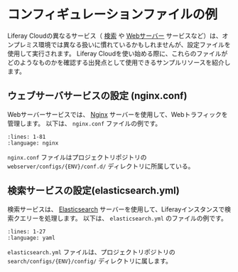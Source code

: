 # コンフィギュレーションファイルの例

Liferay Cloudの異なるサービス（ [検索](../platform-services/search-service.md) や [Webサーバー](../platform-services/web-server-service.md) サービスなど）は、オンプレミス環境では異なる扱いに慣れているかもしれませんが、設定ファイルを使用して実行されます。 Liferay Cloudを使い始める際に、これらのファイルがどのようなものかを確認する出発点として使用できるサンプルリソースを紹介します。

## ウェブサーバサービスの設定 (nginx.conf)

Webサーバーサービスでは、 [Nginx](link) サーバーを使用して、Webトラフィックを管理します。 以下は、 `nginx.conf` ファイルの例です。

```{literalinclude} ./example-configuration-files/resources/nginx.conf
:lines: 1-81
:language: nginx
```

`nginx.conf` ファイルはプロジェクトリポジトリの `webserver/configs/{ENV}/conf.d/` ディレクトリに所属している。

## 検索サービスの設定(elasticsearch.yml)

検索サービスは、 [Elasticsearch](https://www.elastic.co/guide/index.html) サーバーを使用して、Liferayインスタンスで検索クエリーを処理します。 以下は、 `elasticsearch.yml` のファイルの例です。

```{literalinclude} ./example-configuration-files/resources/elasticsearch.yml
:lines: 1-27
:language: yaml
```

`elasticsearch.yml` ファイルは、プロジェクトリポジトリの `search/configs/{ENV}/config/` ディレクトリに属します。
